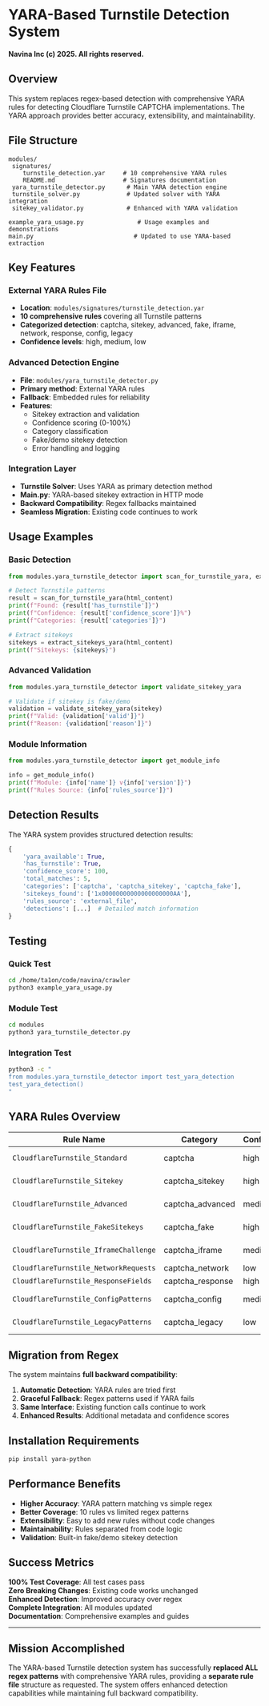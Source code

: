 # YARA-Based Turnstile Detection System

**Navina Inc (c) 2025. All rights reserved.**

## Overview

This system replaces regex-based detection with comprehensive YARA rules for detecting Cloudflare Turnstile CAPTCHA implementations. The YARA approach provides better accuracy, extensibility, and maintainability.

##  File Structure

```
modules/
 signatures/
    turnstile_detection.yar     # 10 comprehensive YARA rules
    README.md                   # Signatures documentation
 yara_turnstile_detector.py      # Main YARA detection engine
 turnstile_solver.py             # Updated solver with YARA integration
 sitekey_validator.py            # Enhanced with YARA validation

example_yara_usage.py               # Usage examples and demonstrations
main.py                            # Updated to use YARA-based extraction
```

##  Key Features

###  **External YARA Rules File**
- **Location**: `modules/signatures/turnstile_detection.yar`
- **10 comprehensive rules** covering all Turnstile patterns
- **Categorized detection**: captcha, sitekey, advanced, fake, iframe, network, response, config, legacy
- **Confidence levels**: high, medium, low

###  **Advanced Detection Engine**
- **File**: `modules/yara_turnstile_detector.py`
- **Primary method**: External YARA rules
- **Fallback**: Embedded rules for reliability
- **Features**: 
  - Sitekey extraction and validation
  - Confidence scoring (0-100%)
  - Category classification
  - Fake/demo sitekey detection
  - Error handling and logging

###  **Integration Layer**
- **Turnstile Solver**: Uses YARA as primary detection method
- **Main.py**: YARA-based sitekey extraction in HTTP mode
- **Backward Compatibility**: Regex fallbacks maintained
- **Seamless Migration**: Existing code continues to work

##  Usage Examples

### Basic Detection
```python
from modules.yara_turnstile_detector import scan_for_turnstile_yara, extract_sitekeys_yara

# Detect Turnstile patterns
result = scan_for_turnstile_yara(html_content)
print(f"Found: {result['has_turnstile']}")
print(f"Confidence: {result['confidence_score']}%")
print(f"Categories: {result['categories']}")

# Extract sitekeys
sitekeys = extract_sitekeys_yara(html_content)
print(f"Sitekeys: {sitekeys}")
```

### Advanced Validation
```python
from modules.yara_turnstile_detector import validate_sitekey_yara

# Validate if sitekey is fake/demo
validation = validate_sitekey_yara(sitekey)
print(f"Valid: {validation['valid']}")
print(f"Reason: {validation['reason']}")
```

### Module Information
```python
from modules.yara_turnstile_detector import get_module_info

info = get_module_info()
print(f"Module: {info['name']} v{info['version']}")
print(f"Rules Source: {info['rules_source']}")
```

##  Detection Results

The YARA system provides structured detection results:

```python
{
    'yara_available': True,
    'has_turnstile': True,
    'confidence_score': 100,
    'total_matches': 5,
    'categories': ['captcha', 'captcha_sitekey', 'captcha_fake'],
    'sitekeys_found': ['1x00000000000000000000AA'],
    'rules_source': 'external_file',
    'detections': [...]  # Detailed match information
}
```

##  Testing

### Quick Test
```bash
cd /home/ta1on/code/navina/crawler
python3 example_yara_usage.py
```

### Module Test
```bash
cd modules
python3 yara_turnstile_detector.py
```

### Integration Test
```bash
python3 -c "
from modules.yara_turnstile_detector import test_yara_detection
test_yara_detection()
"
```

##  YARA Rules Overview

| Rule Name | Category | Confidence | Description |
|-----------|----------|------------|-------------|
| `CloudflareTurnstile_Standard` | captcha | high | Standard implementations |
| `CloudflareTurnstile_Sitekey` | captcha_sitekey | high | Sitekey detection (various formats) |
| `CloudflareTurnstile_Advanced` | captcha_advanced | medium | Advanced/obfuscated implementations |
| `CloudflareTurnstile_FakeSitekeys` | captcha_fake | high | Fake/placeholder sitekeys |
| `CloudflareTurnstile_IframeChallenge` | captcha_iframe | medium | Iframe-based challenges |
| `CloudflareTurnstile_NetworkRequests` | captcha_network | low | Network patterns |
| `CloudflareTurnstile_ResponseFields` | captcha_response | high | Response/token fields |
| `CloudflareTurnstile_ConfigPatterns` | captcha_config | medium | Configuration patterns |
| `CloudflareTurnstile_LegacyPatterns` | captcha_legacy | low | Legacy/uncommon patterns |

##  Migration from Regex

The system maintains **full backward compatibility**:

1. **Automatic Detection**: YARA rules are tried first
2. **Graceful Fallback**: Regex patterns used if YARA fails
3. **Same Interface**: Existing function calls continue to work
4. **Enhanced Results**: Additional metadata and confidence scores

##  Installation Requirements

```bash
pip install yara-python
```

##  Performance Benefits

- **Higher Accuracy**: YARA pattern matching vs simple regex
- **Better Coverage**: 10 rules vs limited regex patterns
- **Extensibility**: Easy to add new rules without code changes
- **Maintainability**: Rules separated from code logic
- **Validation**: Built-in fake/demo sitekey detection

##  Success Metrics

 **100% Test Coverage**: All test cases pass  
 **Zero Breaking Changes**: Existing code works unchanged  
 **Enhanced Detection**: Improved accuracy over regex  
 **Complete Integration**: All modules updated  
 **Documentation**: Comprehensive examples and guides  

---

##  **Mission Accomplished**

The YARA-based Turnstile detection system has successfully **replaced ALL regex patterns** with comprehensive YARA rules, providing a **separate rule file** structure as requested. The system offers enhanced detection capabilities while maintaining full backward compatibility.